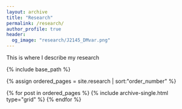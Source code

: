 ```yaml
---
layout: archive
title: "Research"
permalink: /research/
author_profile: true
header:
  og_image: "research/J2145_DMvar.png"
---
```



  This is where I describe my research
 
<nbsp>

{% include base_path %}

{% assign ordered_pages = site.research | sort:"order_number" %}

{% for post in ordered_pages %}
  {% include archive-single.html type="grid" %}
{% endfor %}

